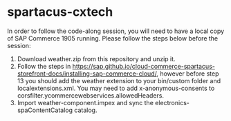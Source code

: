 # spartacus-cxtech

In order to follow the code-along session, you will need to have a local copy of SAP Commerce 1905 running. Please follow the steps below before the session:

 1. Download weather.zip from this repository and unzip it.
 2. Follow the steps in https://sap.github.io/cloud-commerce-spartacus-storefront-docs/installing-sap-commerce-cloud/, however before step 13 you should add the weather extension to your bin/custom folder and localextensions.xml. You may need to add x-anonymous-consents to corsfilter.ycommercewebservices.allowedHeaders.
 3. Import weather-component.impex and sync the electronics-spaContentCatalog catalog.
